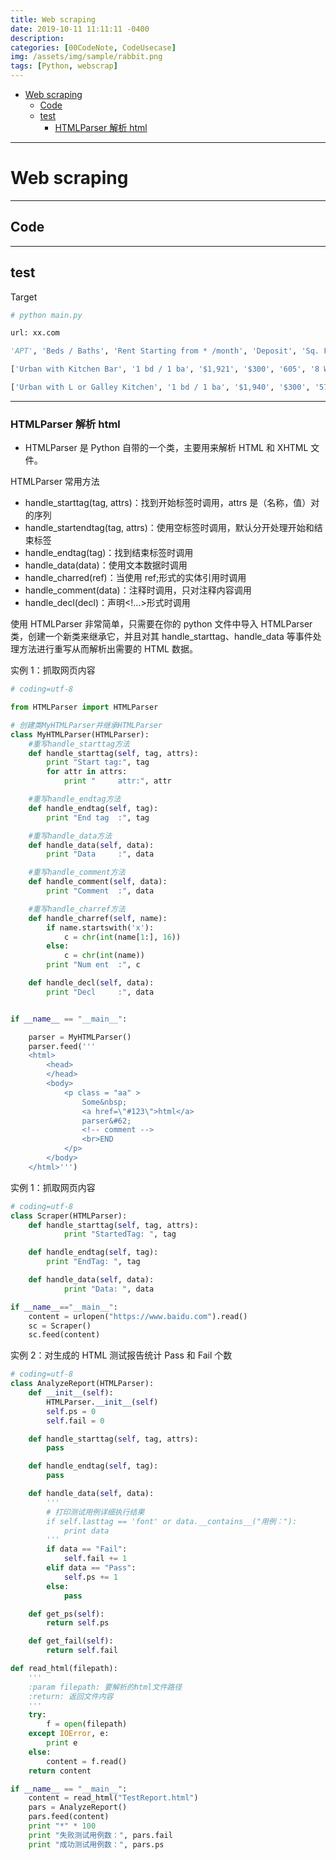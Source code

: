 ```yaml
---
title: Web scraping
date: 2019-10-11 11:11:11 -0400
description:
categories: [00CodeNote, CodeUsecase]
img: /assets/img/sample/rabbit.png
tags: [Python, webscrap]
---
```


- [Web scraping](#web-scraping)
  - [Code](#code)
  - [test](#test)
    - [HTMLParser 解析 html](#htmlparser-解析-html)


---


# Web scraping

---

## Code

---


## test

Target

```py
# python main.py

url: xx.com

'APT', 'Beds / Baths', 'Rent Starting from * /month', 'Deposit', 'Sq. Ft', 'Limited Time Offer', 'Valid Through', 'Available'

['Urban with Kitchen Bar', '1 bd / 1 ba', '$1,921', '$300', '605', '8 Weeks Free on Select Homes and Move-In Dates!', 'Oct 27, 2022 - Jan 31, 2023', '4']

['Urban with L or Galley Kitchen', '1 bd / 1 ba', '$1,940', '$300', '578', 'Oct 27, 2022 - Jan 31, 2023', '8 Weeks Free on Select Homes and Move-In Dates!' 'Available Feb 09, 2023']

```


---


### HTMLParser 解析 html


- HTMLParser 是 Python 自带的一个类，主要用来解析 HTML 和 XHTML 文件。

HTMLParser 常用方法
- handle_starttag(tag, attrs)：找到开始标签时调用，attrs 是（名称，值）对的序列
- handle_startendtag(tag, attrs)：使用空标签时调用，默认分开处理开始和结束标签
- handle_endtag(tag)：找到结束标签时调用
- handle_data(data)：使用文本数据时调用
- handle_charred(ref)：当使用 ref;形式的实体引用时调用
- handle_comment(data)：注释时调用，只对注释内容调用
- handle_decl(decl)：声明<!...>形式时调用


使用 HTMLParser 非常简单，只需要在你的 python 文件中导入 HTMLParser 类，创建一个新类来继承它，并且对其 handle_starttag、handle_data 等事件处理方法进行重写从而解析出需要的 HTML 数据。


实例 1：抓取网页内容


```py
# coding=utf-8

from HTMLParser import HTMLParser

# 创建类MyHTMLParser并继承HTMLParser
class MyHTMLParser(HTMLParser):
    #重写handle_starttag方法
    def handle_starttag(self, tag, attrs):
        print "Start tag:", tag
        for attr in attrs:
            print "     attr:", attr

    #重写handle_endtag方法
    def handle_endtag(self, tag):
        print "End tag  :", tag

    #重写handle_data方法
    def handle_data(self, data):
        print "Data     :", data

    #重写handle_comment方法
    def handle_comment(self, data):
        print "Comment  :", data

    #重写handle_charref方法
    def handle_charref(self, name):
        if name.startswith('x'):
            c = chr(int(name[1:], 16))
        else:
            c = chr(int(name))
        print "Num ent  :", c

    def handle_decl(self, data):
        print "Decl     :", data


if __name__ == "__main__":

    parser = MyHTMLParser()
    parser.feed('''
    <html>
        <head>
        </head>
        <body>
            <p class = "aa" >
                Some&nbsp;
                <a href=\"#123\">html</a>
                parser&#62;
                <!-- comment -->
                <br>END
            </p>
        </body>
    </html>''')
```


实例 1：抓取网页内容

```py
# coding=utf-8
class Scraper(HTMLParser):
    def handle_starttag(self, tag, attrs):
            print "StartedTag: ", tag

    def handle_endtag(self, tag):
        print "EndTag: ", tag

    def handle_data(self, data):
            print "Data: ", data

if __name__=="__main__":
    content = urlopen("https://www.baidu.com").read()
    sc = Scraper()
    sc.feed(content)
```


实例 2：对生成的 HTML 测试报告统计 Pass 和 Fail 个数


```py
# coding=utf-8
class AnalyzeReport(HTMLParser):
    def __init__(self):
        HTMLParser.__init__(self)
        self.ps = 0
        self.fail = 0

    def handle_starttag(self, tag, attrs):
        pass

    def handle_endtag(self, tag):
        pass

    def handle_data(self, data):
        '''
        # 打印测试用例详细执行结果
        if self.lasttag == 'font' or data.__contains__("用例："):
            print data
        '''
        if data == "Fail":
            self.fail += 1
        elif data == "Pass":
            self.ps += 1
        else:
            pass

    def get_ps(self):
        return self.ps

    def get_fail(self):
        return self.fail

def read_html(filepath):
    '''
    :param filepath: 要解析的html文件路径
    :return: 返回文件内容
    '''
    try:
        f = open(filepath)
    except IOError, e:
        print e
    else:
        content = f.read()
    return content

if __name__ == "__main__":
    content = read_html("TestReport.html")
    pars = AnalyzeReport()
    pars.feed(content)
    print "*" * 100
    print "失败测试用例数：", pars.fail
    print "成功测试用例数：", pars.ps
```
